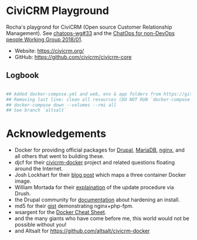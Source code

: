 # CiviCRM Playground
Rocha's playgrond for CiviCRM (Open source Customer Relationship Management).
See [chatops-wg#33](https://github.com/fititnt/chatops-wg/issues/33) and
the [ChatOps for non-DevOps people Working Group 2018/01](https://github.com/fititnt/chatops-wg).

- Website: <https://civicrm.org/>
- GitHub: <https://github.com/civicrm/civicrm-core>

## Logbook 

```bash

## Added docker-compose.yml and web, env & app folders from https://github.com/altsalt/civicrm-docker.git
## Removing last line: clean all resources (DO NOT RUN `docker-compose down --volumes --rmi all` ON PRODUCTION)
## docker-compose down --volumes --rmi all 
## See branch `altsalt`

```


# Acknowledgements

<!--
NOTE: this Acknowledgements is the same from https://github.com/altsalt/civicrm-docker
-->

* Docker for providing official packages for [Drupal](https://hub.docker.com/_/drupal/), [MariaDB](https://hub.docker.com/_/mariadb/), [nginx](https://hub.docker.com/_/nginx/), and all others that went to building these.
* djcf for their [civicrm-docker](https://github.com/djcf/civicrm-docker) project and related questions floating around the Internet.
* Josh Lockhart for their [blog post](http://www.newmediacampaigns.com/blog/docker-for-php-developers) which maps a three container Docker image.
* William Mortada for their  [explaination](https://civicrm.stackexchange.com/questions/4829/is-it-easy-to-upgrade-civicrm-using-drush) of the update procedure via Drush.
* the Drupal community for [documentation](https://www.drupal.org/node/244924) about hardening an install.
* md5 for their [gist](https://gist.github.com/md5/d9206eacb5a0ff5d6be0) demonstrating nginx+php-fpm.
* wsargent for the [Docker Cheat Sheet](https://github.com/wsargent/docker-cheat-sheet).
* and the many giants who have come before me, this world would not be possible without you!
* and Altsalt for https://github.com/altsalt/civicrm-docker
